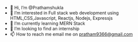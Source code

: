 - 👋 Hi, I’m @Prathamshukla
- 👀 I’m interested in Full stack web development using HTML,CSS,Javascript, Reactjs, Nodejs, Expressjs
- 🌱 I’m currently learning MERN Stack
- 💞️ I’m looking to find an internship
- 📫 How to reach me email me on pratham9366@gmail.com

<!---
Prathamshukla14/Prathamshukla14 is a ✨ special ✨ repository because its `README.md` (this file) appears on your GitHub profile.
You can click the Preview link to take a look at your changes.
-
